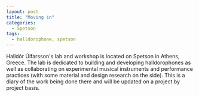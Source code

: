 ```yaml
---
layout: post
title: "Moving in"
categories:
  - Spetson
tags:
  - halldorophone, spetson
---
```

Halldór Úlfarsson's lab and workshop is located on Spetson in Athens, Greece. The lab is dedicated to building and developing halldorophones as well as collaborating on experimental musical instruments and performance practices (with some material and design research on the side). This is a diary of the work being done there and will be updated on a project by project basis.
